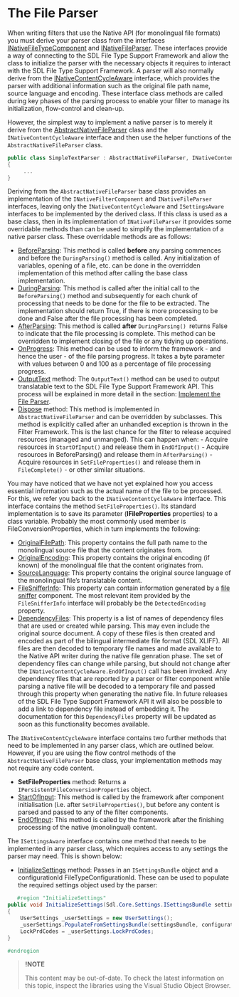 The File Parser
==

When writing filters that use the Native API (for monolingual file formats) you must derive your parser class from the interfaces [INativeFileTypeComponent](../../api/filetypesupport/Sdl.FileTypeSupport.Framework.NativeApi.INativeFileTypeComponent.yml) and [INativeFileParser](../../api/filetypesupport/Sdl.FileTypeSupport.Framework.NativeApi.INativeFileParser.yml). These interfaces provide a way of connecting to the SDL File Type Support Framework and allow the class to initialize the parser with the necessary objects it requires to interact with the SDL File Type Support Framework. A parser will also normally derive from the [INativeContentCycleAware](../../api/filetypesupport/Sdl.FileTypeSupport.Framework.NativeApi.INativeContentCycleAware.yml) interface, which provides the parser with additional information such as the original file path name, source language and encoding. These interface class methods are called during key phases of the parsing process to enable your filter to manage its initialization, flow-control and clean-up.

However, the simplest way to implement a native parser is to merely it derive from the [AbstractNativeFileParser](../../api/filetypesupport/Sdl.FileTypeSupport.Framework.NativeApi.AbstractNativeFileParser.yml) class and the ```INativeContentCycleAware``` interface and then use the helper functions of the ```AbstractNativeFileParser``` class.

```cs
public class SimpleTextParser : AbstractNativeFileParser, INativeContentCycleAware, ISettingsAware
{
     ...
}
```

Deriving from the ```AbstractNativeFileParser``` base class provides an implementation of the ```INativeFilterComponent``` and ```INativeFileParser``` interfaces, leaving only the ```INativeContentCycleAware``` and ```ISettingsAware``` interfaces to be implemented by the derived class. If this class is used as a base class, then in its implementation of ```INativeFileParser``` it provides some overridable methods than can be used to simplify the implementation of a native parser class. These overridable methods are as follows:

* [BeforeParsing](../../api/filetypesupport/Sdl.FileTypeSupport.Framework.NativeApi.AbstractNativeFileParser.yml#Sdl_FileTypeSupport_Framework_NativeApi_AbstractNativeFileParser_BeforeParsing): This method is called **before** any parsing commences and before the ```DuringParsing()``` method is called. Any initialization of variables, opening of a file, etc. can be done in the overridden implementation of this method after calling the base class implementation.
* [DuringParsing](../../api/filetypesupport/Sdl.FileTypeSupport.Framework.NativeApi.AbstractNativeFileParser.yml#Sdl_FileTypeSupport_Framework_NativeApi_AbstractNativeFileParser_DuringParsing): This method is called after the initial call to the ```BeforeParsing()``` method and subsequently for each chunk of processing that needs to be done for the file to be extracted. The implementation should return True, if there is more processing to be done and False after the file processing has been completed.
* [AfterParsing](../../api/filetypesupport/Sdl.FileTypeSupport.Framework.NativeApi.AbstractNativeFileParser.yml#Sdl_FileTypeSupport_Framework_NativeApi_AbstractNativeFileParser_AfterParsing): This method is called **after** ```DuringParsing() ```returns False to indicate that the file processing is complete. This method can be overridden to implement closing of the file or any tidying up operations.
* [OnProgress](../../api/filetypesupport/Sdl.FileTypeSupport.Framework.NativeApi.AbstractNativeFileParser.yml#Sdl_FileTypeSupport_Framework_NativeApi_AbstractNativeFileParser_OnProgress_System_Byte_): This method can be used to inform the framework - and hence the user - of the file parsing progress. It takes a byte parameter with values between 0 and 100 as a percentage of file processing progress.
* [OutputText](../../api/filetypesupport/Sdl.FileTypeSupport.Framework.NativeApi.AbstractNativeFileParser.yml#Sdl_FileTypeSupport_Framework_NativeApi_AbstractNativeFileParser_OutputText_System_String_) method: The ```OutputText()``` method can be used to output translatable text to the SDL File Type Support Framework API. This process will be explained in more detail in the section: [Implement the File Parser](implementing_the_file_parser.md).
* [Dispose](../../api/filetypesupport/Sdl.FileTypeSupport.Framework.NativeApi.AbstractNativeFileParser.yml#Sdl_FileTypeSupport_Framework_NativeApi_AbstractNativeFileParser_Dispose) method: This method is implemented in ```AbstractNativeFileParser``` and can be overridden by subclasses. This method is explicitly called after an unhandled exception is thrown in the Filter Framework. This is the last chance for the filter to release acquired resources (managed and unmanged). This can happen when: - Acquire resources in ```StartOfInput()``` and release them in ```EndOfInput()``` - Acquire resources in BeforeParsing() and release them in ```AfterParsing()``` - Acquire resources in ```SetFileProperties()``` and release them in ```FileComplete()``` - or other similar situations.

You may have noticed that we have not yet explained how you access essential information such as the actual name of the file to be processed. For this, we refer you back to the ```INativeContentCycleAware``` interface. This interface contains the method ```SetFileProperties()```. Its standard implementation is to save its parameter (**IFileProperties** properties) to a class variable. Probably the most commonly used member is FileConversionProperties, which in turn implements the following:

* [OriginalFilePath](../../api/filetypesupport/Sdl.FileTypeSupport.Framework.NativeApi.IPersistentFileConversionProperties.yml#Sdl_FileTypeSupport_Framework_NativeApi_IPersistentFileConversionProperties_OriginalFilePath): This property contains the full path name to the monolingual source file that the content originates from.
* [OriginalEncoding](../../api/filetypesupport/Sdl.FileTypeSupport.Framework.NativeApi.IPersistentFileConversionProperties.yml#Sdl_FileTypeSupport_Framework_NativeApi_IPersistentFileConversionProperties_OriginalEncoding): This property contains the original encoding (if known) of the monolingual file that the content originates from.
* [SourceLanguage](../../api/filetypesupport/Sdl.FileTypeSupport.Framework.NativeApi.IPersistentFileConversionProperties.yml#Sdl_FileTypeSupport_Framework_NativeApi_IPersistentFileConversionProperties_SourceLanguage): This property contains the original source language of the monolingual file’s translatable content.
* [FileSnifferInfo](../../api/filetypesupport/Sdl.FileTypeSupport.Framework.NativeApi.IPersistentFileConversionProperties.yml#Sdl_FileTypeSupport_Framework_NativeApi_IPersistentFileConversionProperties_FileSnifferInfo): This property can contain information generated by a [file sniffer](the_file_sniffer.md) component. The most relevant item provided by the ```FileSnifferInfo``` interface will probably be the ```DetectedEncoding``` property.
* [DependencyFiles](../../api/filetypesupport/Sdl.FileTypeSupport.Framework.NativeApi.IPersistentFileConversionProperties.yml#Sdl_FileTypeSupport_Framework_NativeApi_IPersistentFileConversionProperties_DependencyFiles): This property is a list of names of dependency files that are used or created while parsing. This may even include the original source document. A copy of these files is then created and encoded as part of the bilingual intermediate file format (SDL XLIFF). All files are then decoded to temporary file names and made available to the Native API writer during the native file genration phase. The set of dependency files can change while parsing, but should not change after the ```INativeContentCycleAware.EndOfInput()``` call has been invoked. Any dependency files that are reported by a parser or filter component while parsing a native file will be decoded to a temporary file and passed through this property when generating the native file. In future releases of the SDL File Type Support Framework API it will also be possible to add a link to dependency file instead of embedding it. The documentation for this ```DependencyFiles``` property will be updated as soon as this functionality becomes available.

The ```INativeContentCycleAware``` interface contains two further methods that need to be implemented in any parser class, which are outlined below. However, if you are using the flow control methods of the ```AbstractNativeFileParser``` base class, your implementation methods may not require any code content.

* **SetFileProperties** method: Returns a ```IPersistentFileConversionProperties``` object.
* [StartOfInput](../../api/filetypesupport/Sdl.FileTypeSupport.Framework.NativeApi.INativeContentCycleAware.yml#Sdl_FileTypeSupport_Framework_NativeApi_INativeContentCycleAware_StartOfInput): This method is called by the framework after component initialisation (i.e. after ```SetFileProperties()```, but before any content is parsed and passed to any of the filter components.
* [EndOfInput](../../api/filetypesupport/Sdl.FileTypeSupport.Framework.NativeApi.INativeContentCycleAware.yml#Sdl_FileTypeSupport_Framework_NativeApi_INativeContentCycleAware_EndOfInput): This method is called by the framework after the finishing processing of the native (monolingual) content.

The ```ISettingsAware``` interface contains one method that needs to be implemented in any parser class, which requires access to any settings the parser may need. This is shown below:

* [InitializeSettings](../../api/filetypesupport/Sdl.FileTypeSupport.Framework.IntegrationApi.ISettingsAware.yml#Sdl_FileTypeSupport_Framework_IntegrationApi_ISettingsAware_InitializeSettings_Sdl_Core_Settings_ISettingsBundle_System_String_) method: Passes in an ```ISettingsBundle``` object and a configurationId FileTypeConfigurationId. These can be used to populate the required settings object used by the parser:

```cs
   #region "InitializeSettings"
public void InitializeSettings(Sdl.Core.Settings.ISettingsBundle settingsBundle, string configurationId)
{
    UserSettings _userSettings = new UserSettings();
    _userSettings.PopulateFromSettingsBundle(settingsBundle, configurationId);
    LockPrdCodes = _userSettings.LockPrdCodes;
}

#endregion
```


>**!NOTE**
>
> This content may be out-of-date. To check the latest information on this topic, inspect the libraries using the Visual Studio Object Browser.
